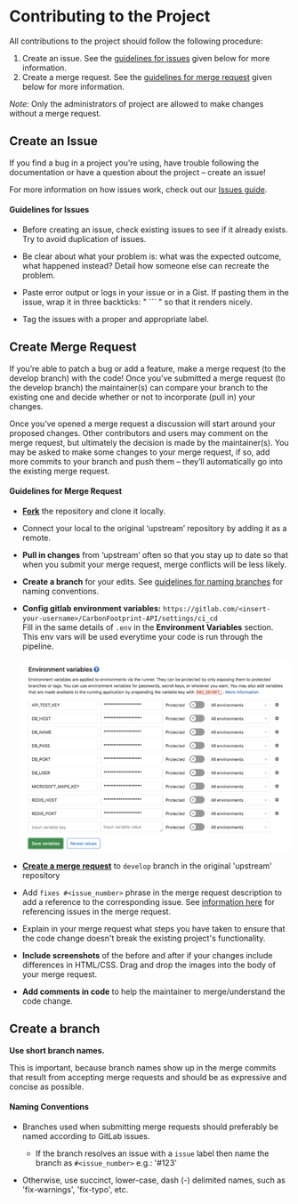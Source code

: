 Contributing to the Project
=========================

All contributions to the project should follow the following procedure:

1. Create an issue. See the [guidelines for issues](#create-an-issue) given below for more information.
2. Create a merge request. See the [guidelines for merge request](#create-merge-request) given below for more information.

*Note:* Only the administrators of project are allowed to make changes without a merge request.

Create an Issue
---------------

If you find a bug in a project you’re using, have trouble following the documentation or have a question about the project – create an issue! 

For more information on how issues work, check out our [Issues guide](https://gitlab.com/help/user/project/issues/index.md).

#### Guidelines for Issues


 - Before creating an issue, check existing issues to see if it already
   exists. Try to avoid duplication of issues.
   
 - Be clear about what your problem is: what was the expected outcome,
   what happened instead? Detail how someone else can recreate the
   problem.
   
 - Paste error output or logs in your issue or in a Gist. If pasting
   them in the issue, wrap it in three backticks: " ``` "  so that it
   renders nicely.
 
- Tag the issues with a proper and appropriate label.
	

Create Merge Request
------------

If you’re able to patch a bug or add a feature, make a merge request (to the develop branch) with the code! Once you’ve submitted a merge request (to the develop branch) the maintainer(s) can compare your branch to the existing one and decide whether or not to incorporate (pull in) your changes.

Once you’ve opened a merge request a discussion will start around your proposed changes. Other contributors and users may comment on the merge request, but ultimately the decision is made by the maintainer(s). You may be asked to make some changes to your merge request, if so, add more commits to your branch and push them – they’ll automatically go into the existing merge request.

#### Guidelines for Merge Request

- **[Fork](https://gitlab.com/help/gitlab-basics/fork-project.md)** the repository and clone it locally. 
- Connect your local to the original ‘upstream’ repository by adding it as a remote. 
- **Pull in changes** from ‘upstream’ often so that you stay up to date so that when you submit your merge request, merge conflicts will be less likely.
- **Create a branch** for your edits. See [guidelines for naming branches](#create-a-branch) for naming conventions.
- **Config gitlab environment variables:** `https://gitlab.com/<insert-your-username>/CarbonFootprint-API/settings/ci_cd`  
  Fill in the same details of `.env` in the **Environment Variables** section. This env vars will be used everytime your code is run through the pipeline.

  ![Gitlab config ss](./docs/gitlab-env-config.png)
- **[Create a merge request](https://gitlab.com/help/user/project/merge_requests/index.md)** to `develop` branch in the original 'upstream' repository
- Add `fixes #<issue_number>` phrase in the merge request description to add a reference to the corresponding issue. See [information here](https://gitlab.com/help/user/project/issues/index.md) for referencing issues in the merge request.
- Explain in your merge request what steps you have taken to ensure that the code change doesn't break the existing project's functionality.
- **Include screenshots** of the before and after if your changes include differences in HTML/CSS. Drag and drop the images into the body of your merge request.
- **Add comments in code** to help the maintainer to merge/understand the code change.

Create a branch
-----------------

**Use short branch names.**  

This is important, because branch names show up in the merge commits that result from accepting merge requests and should be as expressive and concise as possible.

#### Naming Conventions

- Branches used when submitting merge requests should preferably be named according to GitLab issues.
  - If the branch resolves an issue with a `issue` label then name the branch as `#<issue_number>` e.g.: '#123'
  
- Otherwise, use succinct, lower-case, dash (-) delimited names, such as 'fix-warnings', 'fix-typo', etc. 


